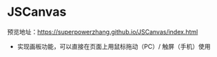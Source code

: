 # JSCanvas
预览地址：https://superpowerzhang.github.io/JSCanvas/index.html

- 实现画板功能，可以直接在页面上用鼠标拖动（PC）/ 触屏（手机）使用
